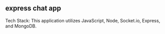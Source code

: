 ## express chat app

Tech Stack: This application utilizes JavaScript, Node, Socket.io, Express, and MongoDB.